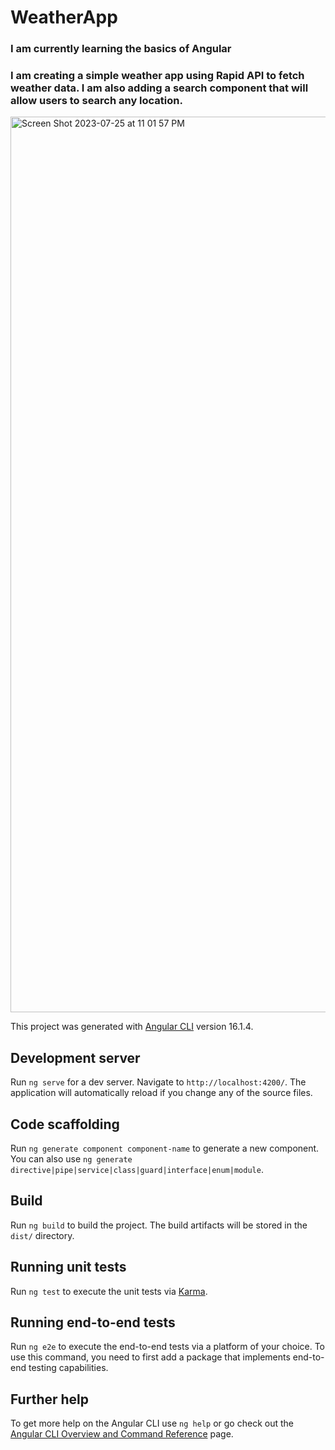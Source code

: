 # WeatherApp

### I am currently learning the basics of Angular
### I am creating a simple weather app using Rapid API to fetch weather data. I am also adding a search component that will allow users to search any location.
<img width="1433" alt="Screen Shot 2023-07-25 at 11 01 57 PM" src="https://github.com/MikeSanDev/Angular-Weather-App/assets/96930354/3c790cf5-34c3-4e76-b378-45410346db3e">


This project was generated with [Angular CLI](https://github.com/angular/angular-cli) version 16.1.4.

## Development server

Run `ng serve` for a dev server. Navigate to `http://localhost:4200/`. The application will automatically reload if you change any of the source files.

## Code scaffolding

Run `ng generate component component-name` to generate a new component. You can also use `ng generate directive|pipe|service|class|guard|interface|enum|module`.

## Build

Run `ng build` to build the project. The build artifacts will be stored in the `dist/` directory.

## Running unit tests

Run `ng test` to execute the unit tests via [Karma](https://karma-runner.github.io).

## Running end-to-end tests

Run `ng e2e` to execute the end-to-end tests via a platform of your choice. To use this command, you need to first add a package that implements end-to-end testing capabilities.

## Further help

To get more help on the Angular CLI use `ng help` or go check out the [Angular CLI Overview and Command Reference](https://angular.io/cli) page.
